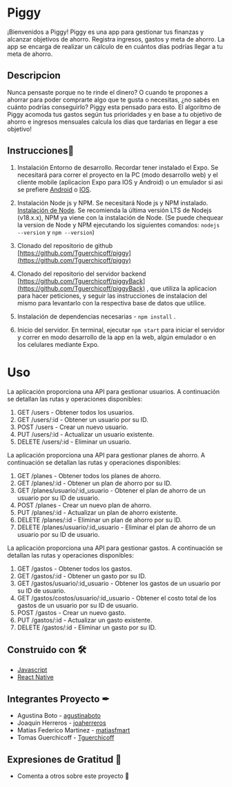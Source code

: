 # Piggy

¡Bienvenidos a Piggy!
Piggy es una app para gestionar tus finanzas y alcanzar objetivos de ahorro. Registra ingresos, gastos y meta de ahorro. La app se encarga de realizar un cálculo de en cuántos días podrías llegar a tu meta de ahorro.


## Descripcion

Nunca pensaste porque no te rinde el dinero? O cuando te propones a ahorrar para poder comprarte algo que te gusta o necesitas, ¿no sabés en cuánto podrías conseguirlo?
Piggy esta pensado para esto. El algoritmo de Piggy acomoda tus gastos según tus prioridades y en base a tu objetivo de ahorro e ingresos mensuales calcula los dias que tardarias en llegar a ese objetivo!

## Instrucciones📜

1. Instalación Entorno de desarrollo. Recordar tener instalado el Expo. Se necesitará para correr el proyecto en la PC (modo desarrollo web) y el cliente mobile (aplicacion Expo para IOS y Android) o un emulador si asi se prefiere [Android](https://developer.android.com/studio) o [IOS](https://developer.apple.com/xcode/).

2. Instalación Node js y NPM. Se necesitará Node js y NPM instalado. [Instalación de Node](https://nodejs.org/en/download/). Se recomienda la última versión LTS de Nodejs (v18.x.x), NPM ya viene con la instalación de Node. (Se puede chequear la version de Node y NPM ejecutando los siguientes comandos: `nodejs --version` y `npm --version`)

3. Clonado del repositorio de github [https://github.com/Tguerchicoff/piggy](https://github.com/Tguerchicoff/piggy)

4. Clonado del repositorio del servidor backend [https://github.com/Tguerchicoff/piggyBack](https://github.com/Tguerchicoff/piggyBack) , que utiliza la aplicacion para hacer peticiones, y seguir las instrucciones de instalacion del mismo para levantarlo con la respectiva base de datos que utilice. 

5. Instalación de dependencias necesarias - `npm install` .

6. Inicio del servidor. En terminal, ejecutar `npm start` para iniciar el servidor y correr en modo desarrollo de la app en la web, algún emulador o en los celulares mediante Expo.

# Uso
La aplicación proporciona una API para gestionar usuarios. A continuación se detallan las rutas y operaciones disponibles:
1. GET /users - Obtener todos los usuarios.
2. GET /users/:id - Obtener un usuario por su ID.
3. POST /users - Crear un nuevo usuario.
4. PUT /users/:id - Actualizar un usuario existente.
5. DELETE /users/:id - Eliminar un usuario.

La aplicación proporciona una API para gestionar planes de ahorro. A continuación se detallan las rutas y operaciones disponibles:
1. GET /planes - Obtener todos los planes de ahorro.
2. GET /planes/:id - Obtener un plan de ahorro por su ID.
3. GET /planes/usuario/:id_usuario - Obtener el plan de ahorro de un usuario por su ID de usuario.
4. POST /planes - Crear un nuevo plan de ahorro.
5. PUT /planes/:id - Actualizar un plan de ahorro existente.
6. DELETE /planes/:id - Eliminar un plan de ahorro por su ID.
7. DELETE /planes/usuario/:id_usuario - Eliminar el plan de ahorro de un usuario por su ID de usuario.

La aplicación proporciona una API para gestionar gastos. A continuación se detallan las rutas y operaciones disponibles:
1. GET /gastos - Obtener todos los gastos.
2. GET /gastos/:id - Obtener un gasto por su ID.
3. GET /gastos/usuario/:id_usuario - Obtener los gastos de un usuario por su ID de usuario.
4. GET /gastos/costos/usuario/:id_usuario - Obtener el costo total de los gastos de un usuario por su ID de usuario.
5. POST /gastos - Crear un nuevo gasto.
6. PUT /gastos/:id - Actualizar un gasto existente.
7. DELETE /gastos/:id - Eliminar un gasto por su ID.


## Construido con 🛠

* [Javascript](https://developer.mozilla.org/es/docs/Web/JavaScript)
* [React Native](https://reactnative.dev/)

## Integrantes Proyecto ✒

* Agustina Boto - [agustinaboto](https://github.com/agustinaboto)
* Joaquin Herreros - [joaherreros](https://github.com/joaherreros)
* Matias Federico Martinez - [matiasfmart](https://github.com/matiasfmart)
* Tomas Guerchicoff - [Tguerchicoff](https://github.com/Tguerchicoff)

## Expresiones de Gratitud 🎁

* Comenta a otros sobre este proyecto 📢
